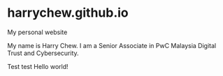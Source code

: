 # harrychew.github.io
My personal website

My name is Harry Chew. I am a Senior Associate in PwC Malaysia Digital Trust and Cybersecurity.

Test test Hello world!